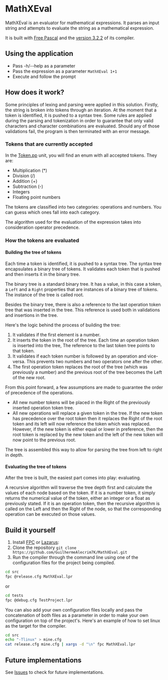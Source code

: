 # MathXEval

MathXEval is an evaluator for mathematical expressions. It parses an input string and attempts to evaluate the string as a mathematical expression.

It is built with [Free Pascal](https://www.freepascal.org/) and the [version 3.2.2](https://www.freepascal.org/download.html) of its compiler.

## Using the application

- Pass -h/--help as a parameter
- Pass the expression as a parameter `MathXEval 1+1`
- Execute and follow the prompt


## How does it work?

Some principles of lexing and parsing were applied in this solution. Firstly, the string is broken into tokens through an iteration. At the moment that a token is identified, it is pushed to a syntax tree. Some rules are applied during the parsing and tokenization in order to guarantee that only valid characters and character combinations are evaluated. Should any of those validations fail, the program is then terminated with an error message.

### Tokens that are currently accepted

In the [Token.pp](src/Token.pp) unit, you will find an enum with all accepted tokens. They are:

- Multiplication (*)
- Division (/)
- Addition (+)
- Subtraction (-)
- Integers 
- Floating point numbers

The tokens are classified into two categories: operations and numbers. You can guess which ones fall into each category.

The algorithm used for the evaluation of the expression takes into consideration operator precedence.

### How the tokens are evaluated 

#### Building the tree of tokens

Each time a token is identified, it is pushed to a syntax tree. The syntax tree encapsulates a binary tree of tokens. It validates each token that is pushed and then inserts it in the binary tree.

The binary tree is a standard binary tree. It has a value, in this case a token, a `Left` and a `Right` properties that are instances of a binary tree of tokens. The instance of the tree is called root.

Besides the binary tree, there is also a reference to the last operation token tree that was inserted in the tree. This reference is used both in validations and insertions in the tree.

Here's the logic behind the process of building the tree:

1. It validates if the first element is a number.
2. It inserts the token in the root of the tree. Each time an operation token is inserted into the tree, The reference to the last token tree points to that token.
3. It validates if each token number is followed by an operation and vice-versa. This prevents two numbers and two operators one after the other.
4. The first operation token replaces the root of the tree (which was previously a number) and the previous root of the tree becomes the Left of the new root.

From this point forward, a few assumptions are made to guarantee the order of precedence of the operations.

- All new number tokens will be placed in the Right of the previously inserted operation token tree.
- All new operations will replace a given token in the tree. If the new token has precedence over the root token then it replaces the Right of the root token and its left will now reference the token which was replaced. However, if the new token is either equal or lower in preference, then the root token is replaced by the new token and the left of the new token will now point to the previous root.

The tree is assembled this way to allow for parsing the tree from left to right in depth.

#### Evaluating the tree of tokens

After the tree is built, the easiest part comes into play: evaluating.

A recursive algorithm will traverse the tree depth first and calculate the values of each node based on the token.
If it is a number token, it simply returns the numerical value of the token, either an integer or a float as previously stated.
If it is an operation token, then the recursive algorithm is called on the Left and then the Right of the node, so that the corresponding operation can be executed on those values.

## Build it yourself

1. Install [FPC](https://www.freepascal.org/download.html) or [Lazarus](https://www.lazarus-ide.org/index.php?page=downloads):
2. Clone the repository `git clone https://github.com/GuilhermeAlecrim7K/MathXEval.git`
3. Run the compiler through the command line using one of the configuration files for the project being compiled.

```bash
cd src
fpc @release.cfg MathXEval.lpr
```

or

```bash
cd tests
fpc @debug.cfg TestProject.lpr
```

You can also add your own configuration files locally and pass the concatenation of both files as a parameter in order to make your own configuration on top of the project's. Here's an example of how to set linux as the target for the compiler.

```bash
cd src
echo "-Tlinux" > mine.cfg
cat release.cfg mine.cfg | xargs -d "\n" fpc MathXEval.lpr
```

## Future implementations

See [Issues](https://github.com/GuilhermeAlecrim7K/MathXEval/issues) to check for future implementations.
